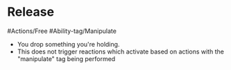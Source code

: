 # Release

#Actions/Free 
#Ability-tag/Manipulate 

* You drop something you're holding.
* This does not trigger reactions which activate based on actions with the "manipulate" tag being performed